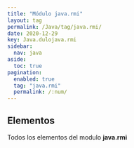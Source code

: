 ```yaml
---
title: "Módulo java.rmi"
layout: tag
permalink: /Java/tag/java.rmi/
date: 2020-12-29
key: Java.dulojava.rmi
sidebar: 
  nav: java
aside: 
  toc: true
pagination: 
  enabled: true
  tag: "java.rmi"
  permalink: /:num/
---
```


<h2>Elementos</h2>
Todos los elementos del modulo <strong>java.rmi</strong>
